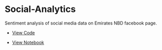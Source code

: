 # Social-Analytics

Sentiment analysis of social media data on Emirates NBD facebook page.

* [View Code](https://github.com/romiebanerjee/Social-Analytics/blob/master/code.py)

* [View Notebook](https://romiebanerjee.github.io/ENBD_facebook_sentiment_analysis.html)
